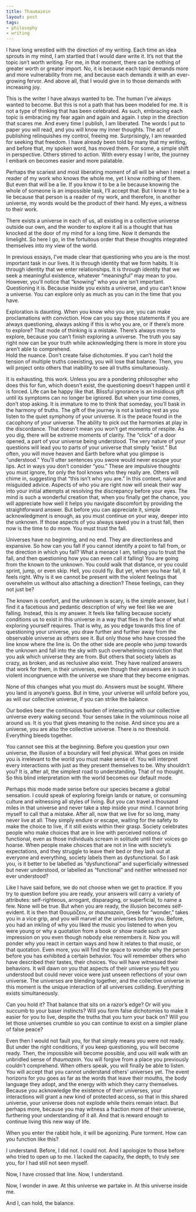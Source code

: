```yaml
---
title: Thaumazein
layout: post
tags:
- philosophy
- writing
---
```


I have long wrestled with the direction of my writing. Each time an idea sprouts in my mind, I am startled that I would dare write it. It’s not that the topic isn’t worth writing. For me, in that moment, there can be nothing of greater worth or greater import. No, it is because each topic demands more and more vulnerability from me, and because each demands it with an ever-growing fervor. And above all, that I would give in to those demands with increasing joy.

This is the writer I have always wanted to be. The human I’ve always wanted to become. But this is not a path that has been modeled for me. It is not a type of thinking that has been celebrated. As such, embracing each topic is embracing my fear again and again and again. I step in the direction that scares me. And every time I publish, I am liberated. The words I put to paper you will read, and you will know my inner thoughts. The act of publishing relinquishes my control, freeing me. Surprisingly, I am rewarded for seeking that freedom. I have already been told by many that my writing, and before that, my spoken word, has moved them. For some, a simple shift in perspective. Others stirred to action. With every essay I write, the journey I embark on becomes easier and more palatable.

Perhaps the scariest and most liberating moment of all will be when I meet a reader of my work who knows the whole me, yet I know nothing of them. But even that will be a lie. If you know it to be a lie because knowing the whole of someone is an impossible task, I’ll accept that. But I know it to be a lie because that person is a reader of my work, and therefore, in another universe, my words would be the product of their hand. My eyes, a witness to their work. 

There exists a universe in each of us, all existing in a collective universe outside our own, and the wonder to explore it all is a thought that has knocked at the door of my mind for a long time. Now it demands the limelight. So here I go, in the fortuitous order that these thoughts integrated themselves into my view of the world.

In previous essays, I’ve made clear that questioning who you are is the most important task in our lives. It is through identity that we form habits. It is through identity that we enter relationships. It is through identity that we seek a meaningful existence, whatever “meaningful” may mean to you. However, you’ll notice that “knowing” who you are isn’t important. Questioning it is. Because inside you exists a universe, and you can’t know a universe. You can explore only as much as you can in the time that you have.

Exploration is daunting. When you know who you are, you can make proclamations with conviction. How can you say those statements if you are always questioning, always asking if this is who you are, or if there’s more to explore? That mode of thinking is a mistake. There’s always more to explore, because you can’t finish exploring a universe. The truth you say right now can be your truth while acknowledging there is more in store you aren’t able to comprehend.  
Hold the nuance. Don’t create false dichotomies. If you can’t hold the tension of multiple truths coexisting, you will lose that balance. Then, you will project onto others that inability to see all truths simultaneously.

It is exhausting, this work. Unless you are a pondering philosopher who does this for fun, which doesn’t exist, the questioning doesn’t happen until it is forced. Life can be happy like that. Blissful ignorance is an insidious gift until its symptoms can no longer be ignored. But when your time comes, don’t stop asking. It is immature to me to think that someday, you’ll bask in the harmony of truths. The gift of the journey is not a lasting rest as you listen to the quiet symphony of your universe. It is the peace found in the cacophony of your universe. The ability to pick out the harmonies at play in the discordance. That doesn’t mean you won’t get moments of respite. As you dig, there will be extreme moments of clarity. The “click” of a door opened, a part of your universe being understood. The very nature of your questions will lead you to parts of your universe that simply “exist.” But often, you will move heaven and Earth before what you glimpse is “understood.” You’ll utter sentences you swore would never escape your lips. Act in ways you don’t consider “you.” These are impulsive thoughts you must ignore, for only the fool knows who they really are. Others will chime in, suggesting that “this isn’t who you are.” In this context, naïve and misguided advice. Aspects of who you are right now will sneak their way into your initial attempts at resolving the discrepancy before your eyes. The mind is such a wonderful creation that, when you finally get the chance, you will appreciate how well it helps you navigate discomfort by providing the straightforward answer. But before you can appreciate it, simple acknowledgment is enough, as you must continue on your way, deeper into the unknown. If those aspects of you always saved you in a trust fall, then now is the time to do more. You must trust the fall.

Universes have no beginning, and no end. They are directionless and expansive. So how can you fall if you cannot identify a point to fall from, or the direction in which you fall? What a menace I am, telling you to trust the fall, and then questioning how you can even call it falling! You are going from the known to the unknown. You could walk that distance, or you could sprint, jump, or even skip. Hell, you could fly. But yet, when you hear fall, it feels right. Why is it we cannot be present with the violent feelings that overwhelm us without also attaching a direction? These feelings, can they not just be? 

The known is comfort, and the unknown is scary, is the simple answer, but I find it a facetious and pedantic description of why we feel like we are falling. Instead, this is my answer. It feels like falling because society conditions us to exist in this universe in a way that flies in the face of what exploring yourself requires. That is why, as you edge towards this line of questioning your universe, you draw further and further away from the observable universe as others see it. But only those who have crossed the line know where the line is. On the other side are people who jump towards the unknown and fall into the sky with such overwhelming conviction that you ask which universe they are from. But others that society labels as crazy, as broken, and as reclusive also exist. They have realized answers that work for them, in their universes, even though their answers are in such violent incongruence with the universe we share that they become enigmas. 

None of this changes what you must do. Answers must be sought. Where you land is anyone’s guess. But in time, your universe will unfold before you, as will our collective universe, if you can strike the balance.

Our bodies bear the continuous burden of interacting with our collective universe every waking second. Your senses take in the voluminous noise all around us. It is you that gives meaning to the noise. And since you are a universe, you are also the collective universe. There is no threshold. Everything bleeds together. 

You cannot see this at the beginning. Before you question your own universe, the illusion of a boundary will feel physical. What goes on inside you is irrelevant to the world you must make sense of. You will interpret every interactions with just as they present themselves to be. Why shouldn’t you? It is, after all, the simplest road to understanding. That of no thought. So this blind interpretation with the world becomes our default mode.

Perhaps this mode made sense before our species became a global sensation. I could speak of exploring foreign lands or nature, or consuming culture and witnessing all styles of living. But you can travel a thousand miles in that universe and never take a step inside your mind. I cannot bring myself to call that a mistake. After all, now that we live for so long, many never live at all. They simply endure or escape, waiting for the safety to make the choice to live, if it still exists within their grasp. Society celebrates people who make choices that are in line with perceived notions of functional, even as those individuals scream in solitude until their voices go hoarse. When people make choices that are not in line with society’s expectations, and they struggle to leave their bed or they lash out at everyone and everything, society labels them as dysfunctional. So I ask you, is it better to be labelled as “dysfunctional” and superficially witnessed but never understood, or labelled as “functional” and neither witnessed nor ever understood?

Like I have said before, we do not choose when we get to practice. If you try to question before you are ready, your answers will carry a variety of attributes: self-righteous, arrogant, disparaging, or superficial, to name a few. None will be true. But when you are ready, the illusion becomes self-evident. It is then that Θαυμάζειν, or *thaumazein*, Greek for “wonder,” takes you in a vice grip, and you will marvel at the universes before you. Before, you had an inkling of why you liked the music you listened to when you were young or why a quotation from a book or show made such an impression on you even though nobody else remembers it. Now you will ponder why you react in certain ways and how it relates to that music, or that quotation. Even more, you will find the space to wonder why the person before you has exhibited a certain behavior. You will remember others who have described their tastes, their choices. You will have witnessed their behaviors. It will dawn on you that  aspects of their universe you felt you understood but could never voice  were just unseen reflections of your own universe. The universes are blending together, and the collective universe in this moment is the unique interaction of all universes colliding. Everything exists simultaneously. 

Can you hold it? That balance that sits on a razor’s edge? Or will you succumb to your baser instincts? Will you form false dichotomies to make it easier for you to live, despite the truths that you turn your back on? Will you let those universes crumble so you can continue to exist on a simpler plane of false peace?

Even then I would not fault you, for that simply means you were not ready. But under the right conditions, if you keep questioning, you will become ready. Then, the impossible will become possible, and uou will walk with an unbridled sense of *thaumazein*.  You will forgive from a place you previously couldn’t comprehend. When others speak, you will finally be able to listen. You will accept that you cannot understand others’ universes yet. The event horizons for you goes as far as the words that leave their mouths, the body language they adopt, and the energy with which they carry themselves.  Because you acknowledge the existence of their universes, your interactions will grant a new kind of protected access, so that in this shared universe, your universe does not explode while theirs remain intact. But perhaps more, because you may witness a fraction more of their universe, furthering your understanding of it all. And that is reward enough to continue living this new way of life.

When you enter the rabbit hole, it will be agonizing. Pure torment. How can you function like this? 

I understand. Before, I did not. I could not. And I apologize to those before who tried to open up to me. I lacked the capacity, the depth, to truly see you, for I had still not seen myself.  

Now, I have crossed that line. Now, I understand.

Now, I wonder in awe. At this universe we partake in. At this universe inside me. 

And I, can hold, the balance.
